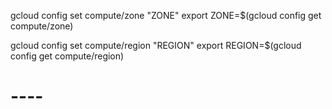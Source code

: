 gcloud config set compute/zone "ZONE"
export ZONE=$(gcloud config get compute/zone)

gcloud config set compute/region "REGION"
export REGION=$(gcloud config get compute/region)

# ----

